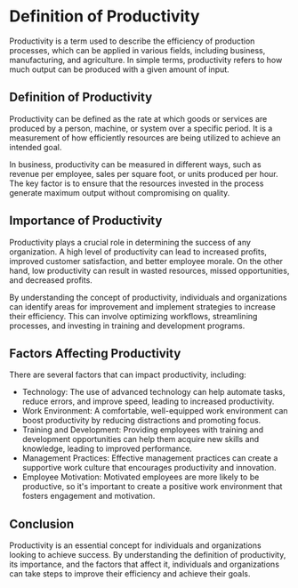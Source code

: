 Definition of Productivity
=================================================================

Productivity is a term used to describe the efficiency of production processes, which can be applied in various fields, including business, manufacturing, and agriculture. In simple terms, productivity refers to how much output can be produced with a given amount of input.

Definition of Productivity
--------------------------

Productivity can be defined as the rate at which goods or services are produced by a person, machine, or system over a specific period. It is a measurement of how efficiently resources are being utilized to achieve an intended goal.

In business, productivity can be measured in different ways, such as revenue per employee, sales per square foot, or units produced per hour. The key factor is to ensure that the resources invested in the process generate maximum output without compromising on quality.

Importance of Productivity
--------------------------

Productivity plays a crucial role in determining the success of any organization. A high level of productivity can lead to increased profits, improved customer satisfaction, and better employee morale. On the other hand, low productivity can result in wasted resources, missed opportunities, and decreased profits.

By understanding the concept of productivity, individuals and organizations can identify areas for improvement and implement strategies to increase their efficiency. This can involve optimizing workflows, streamlining processes, and investing in training and development programs.

Factors Affecting Productivity
------------------------------

There are several factors that can impact productivity, including:

* Technology: The use of advanced technology can help automate tasks, reduce errors, and improve speed, leading to increased productivity.
* Work Environment: A comfortable, well-equipped work environment can boost productivity by reducing distractions and promoting focus.
* Training and Development: Providing employees with training and development opportunities can help them acquire new skills and knowledge, leading to improved performance.
* Management Practices: Effective management practices can create a supportive work culture that encourages productivity and innovation.
* Employee Motivation: Motivated employees are more likely to be productive, so it's important to create a positive work environment that fosters engagement and motivation.

Conclusion
----------

Productivity is an essential concept for individuals and organizations looking to achieve success. By understanding the definition of productivity, its importance, and the factors that affect it, individuals and organizations can take steps to improve their efficiency and achieve their goals.
